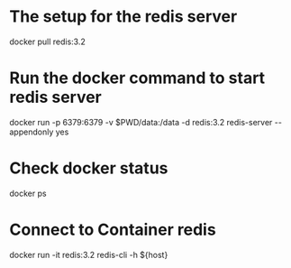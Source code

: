 # The setup for the redis server
docker pull redis:3.2

# Run the docker command to start redis server
docker run -p 6379:6379 -v $PWD/data:/data  -d redis:3.2 redis-server --appendonly yes

# Check docker status
docker ps

# Connect to Container redis
docker run -it redis:3.2 redis-cli -h ${host}